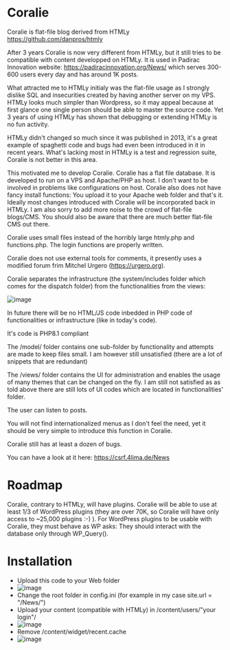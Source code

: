 # Coralie
Coralie is flat-file blog derived from HTMLy
https://github.com/danpros/htmly

After 3 years Coralie is now very different from HTMLy, but it still tries to be compatible with content developped on HTMLy.
It is used in Padirac Innovation website: https://padiracinnovation.org/News/ which serves 300-600 users every day and has around 1K posts.

What attracted me to HTMLy initialy was the flat-file usage as I strongly dislike SQL and insecurities created by having another server on my VPS.
HTMLy looks much simpler than Wordpress, so it may appeal because at first glance one single person should be able to master the source code.
Yet 3 years of using HTMLy has shown that debugging or extending HTMLy is no fun activity. 

HTMLy didn't changed so much since it was published in 2013, it's a great example of spaghetti code and bugs had even been introduced in it in recent years.
What's lacking most in HTMLy is a test and regression suite, Coralie is not better in this area.

This motivated me to develop Coralie. Coralie has a flat file database. It is developed to run on a VPS and Apache/PHP as host.
I don't want to be involved in problems like configurations on host. Coralie also does not have fancy install functions: You upload it to your Apache web folder and that's it.
Ideally most changes introduced with Coralie will be incorporated back in HTMLy.
I am also sorry to add more noise to the crowd of flat-file blogs/CMS.
You should also be aware that there are much better flat-file CMS out there.

Coralie uses small files instead of the horribly large htmly.php and functions.php.
The login functions are properly written.

Coralie does not use external tools for comments, it presently uses a modified forum frim Mitchel Urgero (https://urgero.org).

Coralie separates the infrastructure (the system/includes folder which comes for the dispatch folder) from the functionalities from the views:

![image](https://user-images.githubusercontent.com/18621529/209707133-d3659acf-0595-4fc2-9dd8-58d9767264a5.png)

In future there will be no HTML/JS code inbedded in PHP code of functionalities or infrastructure (like in today's code).

It's code is PHP8.1 compliant

The /model/ folder contains one sub-folder by functionality and attempts are made to keep files small.
I am however still unsatisfied (there are a lot of snippets that are redundant)

The /views/ folder contains the UI for administration and enables the usage of many themes that can be changed on the fly. 
I am still not satisfied as as told above there are still lots of UI codes which are located in functionalities' folder.

The user can listen to posts.

You will not find internationalized menus as I don't feel the need, yet it should be very simple to introduce this function in Coralie.

Coralie still has at least a dozen of bugs.

You can have a look at it here:
https://csrf.4lima.de/News

# Roadmap
Coralie, contrary to HTMLy, will have plugins.
Coralie will be able to use at least 1/3 of WordPress plugins (they are over 70K, so Coralie will have only access to ~25,000 plugins :-) ).
For WordPress plugins to be usable with Coralie, they must behave as WP asks: They should interact with the database only through WP_Query().

# Installation
* Upload this code to your Web folder
* ![image](https://user-images.githubusercontent.com/18621529/210220361-107500b6-640d-406f-a8ab-4b435be1c1ca.png)
* Change the root folder in config.ini (for example in my case site.url = "/News/")
* Upload your content (compatible with HTMLy) in /content/users/"your login"/
* ![image](https://user-images.githubusercontent.com/18621529/210220057-a3854131-12c6-4eba-8a6b-ba9428e56b11.png)
* Remove /content/widget/recent.cache
* ![image](https://user-images.githubusercontent.com/18621529/210220168-df3315db-c143-4cf4-ba4f-7e5f2e7e8397.png)

